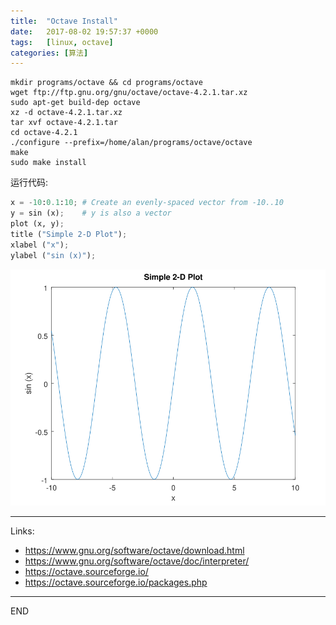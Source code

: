 ```yaml
---
title:  "Octave Install"
date:   2017-08-02 19:57:37 +0000
tags:   [linux, octave]
categories: [算法]
---
```

```shell
mkdir programs/octave && cd programs/octave
wget ftp://ftp.gnu.org/gnu/octave/octave-4.2.1.tar.xz
sudo apt-get build-dep octave
xz -d octave-4.2.1.tar.xz
tar xvf octave-4.2.1.tar
cd octave-4.2.1
./configure --prefix=/home/alan/programs/octave/octave
make
sudo make install
```

运行代码:
```python
x = -10:0.1:10; # Create an evenly-spaced vector from -10..10
y = sin (x);    # y is also a vector
plot (x, y);
title ("Simple 2-D Plot");
xlabel ("x");
ylabel ("sin (x)");
```

![](./resources/2017-08-02-octave-install/example-plot.svg)

---
Links:
- https://www.gnu.org/software/octave/download.html
- https://www.gnu.org/software/octave/doc/interpreter/
- https://octave.sourceforge.io/
- https://octave.sourceforge.io/packages.php

---
END
